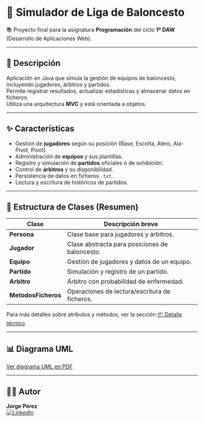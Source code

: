 # 🏀 Simulador de Liga de Baloncesto

📚 Proyecto final para la asignatura **Programación** del ciclo **1º DAW** (Desarrollo de Aplicaciones Web).

---

## 🚀 Descripción
Aplicación en Java que simula la gestión de equipos de baloncesto, incluyendo jugadores, árbitros y partidos.  
Permite registrar resultados, actualizar estadísticas y almacenar datos en ficheros.  
Utiliza una arquitectura **MVC** y está orientada a objetos. 

---

## ✨ Características
- Gestión de **jugadores** según su posición (Base, Escolta, Alero, Ala-Pivot, Pivot).
- Administración de **equipos** y sus plantillas.
- Registro y simulación de **partidos** oficiales o de exhibición.
- Control de **árbitros** y su disponibilidad.
- Persistencia de datos en ficheros `.txt`.
- Lectura y escritura de históricos de partidos.

---

## 📂 Estructura de Clases (Resumen)
| Clase      | Descripción breve |
|------------|-------------------|
| **Persona** | Clase base para jugadores y árbitros. |
| **Jugador** | Clase abstracta para posiciones de baloncesto. |
| **Equipo**  | Gestión de jugadores y datos de un equipo. |
| **Partido** | Simulación y registro de un partido. |
| **Arbitro** | Árbitro con probabilidad de enfermedad. |
| **MetodosFicheros** | Operaciones de lectura/escritura de ficheros. |

Para más detalles sobre atributos y métodos, ver la sección [📦 Detalle técnico](docs/README-tecnico.md).

---

## 📊 Diagrama UML
[Ver diagrama UML en PDF](docs/UML.pdf)


---

## 👨‍💻 Autor

**Jorge Pérez**  
[![LinkedIn](https://img.shields.io/badge/LinkedIn-Jorge%20Pérez-blue?style=flat&logo=linkedin)](https://www.linkedin.com/in/jorge-perez-3b66b5337/)


